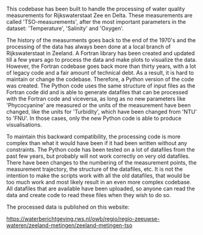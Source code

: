 This codebase has been built to handle the processing of water quality measurements for Rijkswaterstaat Zee en Delta. These measurements are called 'TSO-measurements', after the most important parameters in the dataset: 'Temperature', 'Salinity' and 'Oxygen'. 

The history of the measurments goes back to the end of the 1970's and the processing of the data has always been done at a local branch of Rijkswaterstaat in Zeeland. A Fortran library has been created and updated till a few years ago to process the data and make plots to visualize the data.
However, the Fortran codebase goes back more than thirty years, with a lot of legacy code and a fair amount of technical debt. As a result, it is hard to maintain or change the codebase. Therefore, a Python version of the code was created. The Python code uses the same structure of input files
as the Fortran code did and is able to generate datafiles that can be processed with the Fortran code and viceversa, as long as no new parameters like 'Phycocyanine' are measured or the units of the measurement have been changed, like the units for 'Turbidity', which have been changed from 'NTU' to 'FNU'.
In those cases, only the new Python code is able to produce visualisations.

To maintain this backward compatibility, the processing code is more complex than what it would have been if it had been written without any constraints. The Python code has been tested on a lot of datafiles from the past few years, but probably will not work correctly on very old datafiles.
There have been changes to the numbering of the measurement points, the measurement trajectory, the structure of the datafiles, etc. It is not the intention to make the scripts work with all the old datafiles, that would be too much work and most likely result in an even more complex codebase.
All datafiles that are available have been uploaded, so anyone can read the data and create code to read these files when they wish to do so.

The processed data is published on this website:

https://waterberichtgeving.rws.nl/owb/regio/regio-zeeuwse-wateren/zeeland-metingen/zeeland-metingen-tso
